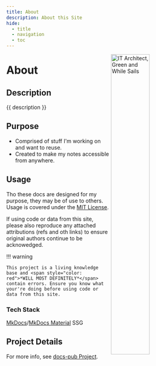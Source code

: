 ```yaml
---
title: About
description: About this Site
hide: 
  - title
  - navigation
  - toc
---
```


 <img src="../assets/images/logo-it-arch-resized.png" alt="IT Architect, Green and While Sails" style="width: 45%; float: right;"/>

# About

## Description

{{ description }}

## Purpose

- Comprised of stuff I'm working on and want to reuse.
- Created to make my notes accessible from anywhere.

## Usage

Tho these docs are designed for my purpose, they may be of use to others.  Usage is covered under the [MIT License](https://opensource.org/license/MIT).

If using code or data from this site, please also reproduce any attached attributions (refs and oth links) to ensure original authors continue to be acknowedged.

!!! warning

    This project is a living knowledge base and <span style="color: red">*WILL MOST DEFINITELY*</span> contain errors. Ensure you know what your're doing before using code or data from this site. 

### Tech Stack

[MkDocs](https://www.mkdocs.org/)/[MkDocs Material](https://squidfunk.github.io/mkdocs-material/) SSG

## Project Details

For more info, see [docs-pub Project](dev/projects/docs-pub/index.md).
